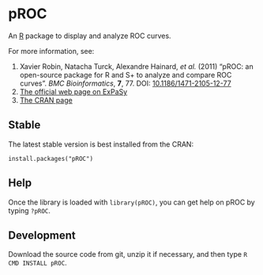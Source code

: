 pROC
=============

An [R](http://r-project.org/) package to display and analyze ROC curves.

For more information, see:

1. Xavier Robin, Natacha Turck, Alexandre Hainard, *et al.* (2011) “pROC: an open-source package for R and S+ to analyze and compare ROC curves”. *BMC Bioinformatics*, **7**, 77. DOI: [10.1186/1471-2105-12-77](http://dx.doi.org/10.1186/1471-2105-12-77)
2. [The official web page on ExPaSy](http://www.expasy.org/tools/pROC/)
3. [The CRAN page](http://stat.ethz.ch/CRAN/web/packages/pROC/)

Stable
-------

The latest stable version is best installed from the CRAN:

    install.packages("pROC")

Help
-------

Once the library is loaded with `library(pROC)`, you can get help on pROC by typing `?pROC`.

Development
-------

Download the source code from git, unzip it if necessary, and then type `R CMD INSTALL pROC`.


